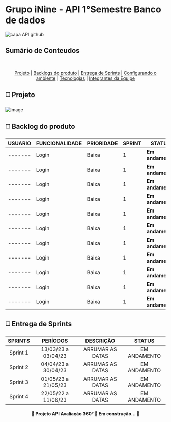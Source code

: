 # Grupo iNine - API 1°Semestre Banco de dados

![capa API github](https://user-images.githubusercontent.com/117841950/227275316-458a96da-ec44-48c8-9f25-ff84fe01f39f.png)

## Sumário de Conteudos 
<br id="topo">
<p align="center">
    <a href="#sobre">Projeto</a>  |
    <a href="#backlogs">Backlogs do produto</a>  |
    <a href="#entrega">Entrega de Sprints</a>  |
    <a href="#configurando">Configurando o ambiente</a>  |
    <a href="#tecnologias">Tecnologias</a>  |
    <a href="#equipe">Integrantes da Equipe</a>
</p>

<span id="sobre">
  
##  :white_medium_square: Projeto
![image](https://user-images.githubusercontent.com/117841950/227311492-1cd27ad9-9c6b-43ba-8ff0-8df8f892f3df.png)

<span id="backlogs">
  
##  :white_medium_square: Backlog do produto

| **USUARIO** |  **FUNCIONALIDADE**  | **PRIORIDADE** | **SPRINT** | **STATUS** |
|-----------------------|-------------------------|---------------------|----------------|-------------------------|
| ------- | Login | Baixa | 1 | **Em andamento** |
| ------- | Login | Baixa | 1 | **Em andamento** |
| ------- | Login | Baixa | 1 | **Em andamento** |
| ------- | Login | Baixa | 1 | **Em andamento** |
| ------- | Login | Baixa | 1 | **Em andamento** |
| ------- | Login | Baixa | 1 | **Em andamento** |
| ------- | Login | Baixa | 1 | **Em andamento** |
| ------- | Login | Baixa | 1 | **Em andamento** |
| ------- | Login | Baixa | 1 | **Em andamento** |
| ------- | Login | Baixa | 1 | **Em andamento** |
| ------- | Login | Baixa | 1 | **Em andamento** |

<span id="Entrega">

##  :white_medium_square: Entrega de Sprints

| SPRINTS | PERÍODOS | DESCRIÇÃO | STATUS |
|:-------:|:-----:|:---------:|:------:|
| Sprint 1 | 13/03/23 a 03/04/23 | ARRUMAR AS DATAS | EM ANDAMENTO |
| Sprint 2 | 04/04/23 a 30/04/23 | ARRUMAS AS DATAS | EM ANDAMENTO |
| Sprint 3 | 01/05/23 a 21/05/23 | ARRUMAR AS DATAS | EM ANDAMENTO |
| Sprint 4 | 22/05/22 a 11/06/23 | ARRUMAR AS DATAS | EM ANDAMENTO |


<h4 align = "center">
    🚧 Projeto API Avaliação 360° 🚀 Em construção... 🚧
</h4>
